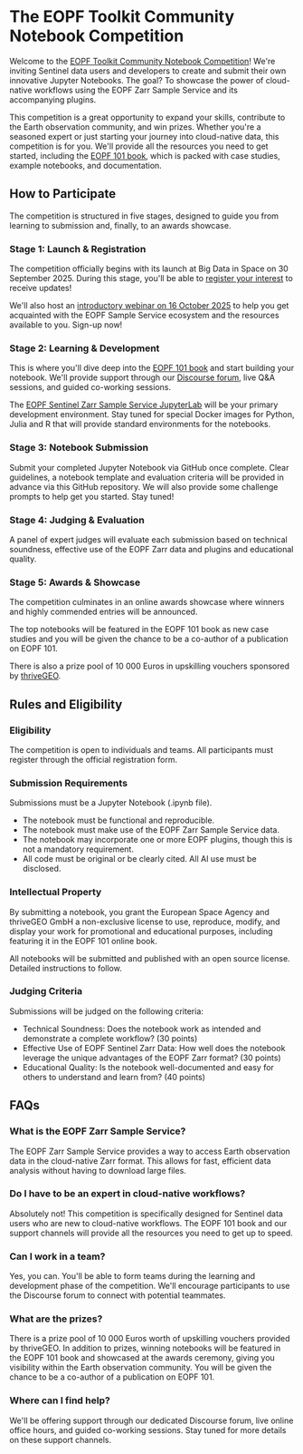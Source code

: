 # The EOPF Toolkit Community Notebook Competition

Welcome to the [EOPF Toolkit Community Notebook Competition](https://thrivegeo.com/eopf-community-notebook-competition/)! We're inviting Sentinel data users and developers to create and submit their own innovative Jupyter Notebooks. The goal? To showcase the power of cloud-native workflows using the EOPF Zarr Sample Service and its accompanying plugins.

This competition is a great opportunity to expand your skills, contribute to the Earth observation community, and win prizes. Whether you're a seasoned expert or just starting your journey into cloud-native data, this competition is for you. We'll provide all the resources you need to get started, including the [EOPF 101 book](https://eopf-toolkit.github.io/eopf-101/), which is packed with case studies, example notebooks, and documentation.

## How to Participate
The competition is structured in five stages, designed to guide you from learning to submission and, finally, to an awards showcase.

### Stage 1: Launch & Registration
The competition officially begins with its launch at Big Data in Space on 30 September 2025. During this stage, you'll be able to [register your interest](https://thrivegeo.com/eopf-toolkit-competition/) to receive updates!

We'll also host an [introductory webinar on 16 October 2025](https://buytickets.at/thrivegeo/1879939) to help you get acquainted with the EOPF Sample Service ecosystem and the resources available to you. Sign-up now! 

### Stage 2: Learning & Development
This is where you'll dive deep into the [EOPF 101 book](https://eopf-toolkit.github.io/eopf-101/) and start building your notebook. We'll provide support through our [Discourse forum](https://discourse.eopf.copernicus.eu/t/eopf-zarr-activities-at-big-data-from-space/475), live Q&A sessions, and guided co-working sessions. 

The [EOPF Sentinel Zarr Sample Service JupyterLab](https://jupyterhub.user.eopf.eodc.eu/hub) will be your primary development environment. Stay tuned for special Docker images for Python, Julia and R that will provide standard environments for the notebooks.


### Stage 3: Notebook Submission
Submit your completed Jupyter Notebook via GitHub once complete. Clear guidelines, a notebook template and evaluation criteria will be provided in advance via this GitHub repository. We will also provide some challenge prompts to help get you started. Stay tuned!

### Stage 4: Judging & Evaluation
A panel of expert judges will evaluate each submission based on technical soundness, effective use of the EOPF Zarr data and plugins and educational quality.

### Stage 5: Awards & Showcase
The competition culminates in an online awards showcase where winners and highly commended entries will be announced. 

The top notebooks will be featured in the EOPF 101 book as new case studies and you will be given the chance to be a co-author of a publication on EOPF 101. 

There is also a prize pool of 10 000 Euros in upskilling vouchers sponsored by [thriveGEO](https://www.thrivegeo.com).

## Rules and Eligibility
### Eligibility
The competition is open to individuals and teams.
All participants must register through the official registration form.

### Submission Requirements
Submissions must be a Jupyter Notebook (.ipynb file).
- The notebook must be functional and reproducible.
- The notebook must make use of the EOPF Zarr Sample Service data.
- The notebook may incorporate one or more EOPF plugins, though this is not a mandatory requirement.
- All code must be original or be clearly cited. All AI use must be disclosed.

### Intellectual Property
By submitting a notebook, you grant the European Space Agency and thriveGEO GmbH a non-exclusive license to use, reproduce, modify, and display your work for promotional and educational purposes, including featuring it in the EOPF 101 online book. 

All notebooks will be submitted and published with an open source license. Detailed instructions to follow.

### Judging Criteria
Submissions will be judged on the following criteria:
- Technical Soundness: Does the notebook work as intended and demonstrate a complete workflow? (30 points)
- Effective Use of EOPF Sentinel Zarr Data: How well does the notebook leverage the unique advantages of the EOPF Zarr format? (30 points)
- Educational Quality: Is the notebook well-documented and easy for others to understand and learn from? (40 points)

## FAQs
### What is the EOPF Zarr Sample Service?
The EOPF Zarr Sample Service provides a way to access Earth observation data in the cloud-native Zarr format. This allows for fast, efficient data analysis without having to download large files.
### Do I have to be an expert in cloud-native workflows?
Absolutely not! This competition is specifically designed for Sentinel data users who are new to cloud-native workflows. The EOPF 101 book and our support channels will provide all the resources you need to get up to speed.
### Can I work in a team?
Yes, you can. You'll be able to form teams during the learning and development phase of the competition. We'll encourage participants to use the Discourse forum to connect with potential teammates.
### What are the prizes?
There is a prize pool of 10 000 Euros worth of upskilling vouchers provided by thriveGEO. In addition to prizes, winning notebooks will be featured in the EOPF 101 book and showcased at the awards ceremony, giving you visibility within the Earth observation community. You will be given the chance to be a co-author of a publication on EOPF 101. 
### Where can I find help?
We'll be offering support through our dedicated Discourse forum, live online office hours, and guided co-working sessions. Stay tuned for more details on these support channels.


